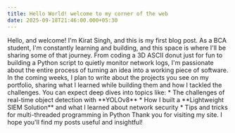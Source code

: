 ```yaml
---
title: Hello World! welcome to my corner of the web
date: 2025-09-18T21:46:00.000+05:30
---
```


Hello, and welcome! I'm Kirat Singh, and this is my first blog post. As a BCA student, I'm constantly learning and building, and this space is where I'll be sharing some of that journey. From coding a 3D ASCII donut just for fun to building a Python script to quietly monitor network logs, I'm passionate about the entire process of turning an idea into a working piece of software. In the coming weeks, I plan to write about the projects you see on my portfolio, sharing what I learned while building them and how I tackled the challenges. You can expect deep dives into topics like: \* The challenges of real-time object detection with \*\*YOLOv8\*\* \* How I built a \*\*Lightweight SIEM Solution\*\* and what I learned about network security * Tips and tricks for multi-threaded programming in Python Thank you for visiting my site. I hope you'll find my posts useful and insightful!

